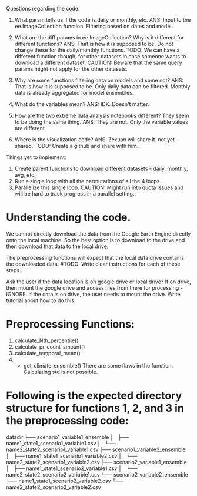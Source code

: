 Questions regarding the code:
1. What param tells us if the code is daily or monthly, etc.
    ANS: Input to the ee.ImageCollection function.
         Filtering based on dates and model.
         
2. What are the diff params in ee.ImageCollection? Why is it different for different functions?
    ANS: That is how it is supposed to be. Do not change these for the daily/monthly functions.
         TODO: We can have a different function though, for other datasets in 
               case someone wants to download a different dataset.
               CAUTION: Beware that the same query params might not apply for the other datasets.
               
3. Why are some functions filtering data on models and some not?
    ANS: That is how it is supposed to be. Only daily data can be filtered.
         Monthly data is already aggregated for model ensembles.

4. What do the variables mean?
    ANS: IDK. Doesn't matter.

5. How are the two extreme data analysis notebooks different? They seem to be doing the same thing.
    ANS: They are not. Only the variable values are different.

6. Where is the visualization code?
    ANS: Zexuan will share it. not yet shared.
         TODO: Create a github and share with him.

Things yet to implement:
1. Create parent functions to download different datasets - daily, monthly, avg, etc.
2. Run a single loop with all the permutations of all the 4 loops.
3. Parallelize this single loop. CAUTION: Might run into quota issues and will be hard to track progress in a parallel setting.











# Understanding the code.

We cannot directly download the data from the Google Earth Engine directly onto the local machine.
So the best option is to download to the drive and then download that data to the local drive.

The preprocessing functions will expect that the local data drive contains the downloaded data.
#TODO: Write clear instructions for each of these steps.

Ask the user if the data location is on google drive or local drive?
If on drive, then mount the google drive and access files from there for processing - IGNORE. 
If the data is on drive, the user needs to mount the drive.
Write tutorial about how to do this.






# Preprocessing Functions:
1. calculate_Nth_percentile()
2. calculate_pr_count_amount()
3. calculate_temporal_mean()
4. * get_climate_ensemble() 
    There are some flaws in the function. Calculating std is not possible.

# Following is the expected directory structure for functions 1, 2, and 3 in the preprocessing code:
datadir
├── scenario1_variable1_ensemble
│   ├── name1_state1_scenario1_variable1.csv
│   └── name2_state2_scenario1_variable1.csv
├── scenario1_variable2_ensemble
│   ├── name1_state1_scenario1_variable2.csv
│   └── name2_state2_scenario1_variable2.csv
├── scenario2_variable1_ensemble
│   ├── name1_state1_scenario2_variable1.csv
│   └── name2_state2_scenario2_variable1.csv
└── scenario2_variable2_ensemble
    ├── name1_state1_scenario2_variable2.csv
    └── name2_state2_scenario2_variable2.csv